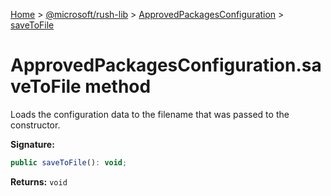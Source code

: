 [Home](./index) &gt; [@microsoft/rush-lib](rush-lib.md) &gt; [ApprovedPackagesConfiguration](rush-lib.approvedpackagesconfiguration.md) &gt; [saveToFile](rush-lib.approvedpackagesconfiguration.savetofile.md)

# ApprovedPackagesConfiguration.saveToFile method

Loads the configuration data to the filename that was passed to the constructor.

**Signature:**
```javascript
public saveToFile(): void;
```
**Returns:** `void`

